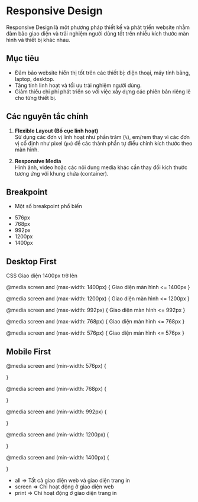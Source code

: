 # Responsive Design

Responsive Design là một phương pháp thiết kế và phát triển website nhằm đảm bảo giao diện và trải nghiệm người dùng tốt trên nhiều kích thước màn hình và thiết bị khác nhau.

## Mục tiêu

- Đảm bảo website hiển thị tốt trên các thiết bị: điện thoại, máy tính bảng, laptop, desktop.
- Tăng tính linh hoạt và tối ưu trải nghiệm người dùng.
- Giảm thiểu chi phí phát triển so với việc xây dựng các phiên bản riêng lẻ cho từng thiết bị.

## Các nguyên tắc chính

1. **Flexible Layout (Bố cục linh hoạt)**  
   Sử dụng các đơn vị linh hoạt như phần trăm (`%`), em/rem thay vì các đơn vị cố định như pixel (`px`) để các thành phần tự điều chỉnh kích thước theo màn hình.

2. **Responsive Media**  
   Hình ảnh, video hoặc các nội dung media khác cần thay đổi kích thước tương ứng với khung chứa (container).

## Breakpoint

- Một số breakpoint phổ biến

* 576px
* 768px
* 992px
* 1200px
* 1400px

## Desktop First

CSS Giao diện 1400px trở lên

@media screen and (max-width: 1400px) {
Giao diện màn hình <= 1400px
}

@media screen and (max-width: 1200px) {
Giao diện màn hình <= 1200px
}

@media screen and (max-width: 992px) {
Giao diện màn hình <= 992px
}

@media screen and (max-width: 768px) {
Giao diện màn hình <= 768px
}

@media screen and (max-width: 576px) {
Giao diện màn hình <= 576px
}

## Mobile First

@media screen and (min-width: 576px) {

}

@media screen and (min-width: 768px) {

}

@media screen and (min-width: 992px) {

}

@media screen and (min-width: 1200px) {

}

@media screen and (min-width: 1400px) {

}

- all => Tất cả giao diện web và giao diện trang in
- screen => Chỉ hoạt động ở giao diện web
- print => Chỉ hoạt động ở giao diện trang in
